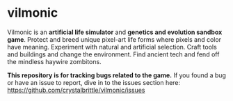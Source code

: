 vilmonic
========

Vilmonic is an **artificial life simulator** and **genetics and evolution sandbox game**. Protect and breed unique pixel-art life forms where pixels and color have meaning. Experiment with natural and artificial selection. Craft tools and buildings and change the environment. Find ancient tech and fend off the mindless haywire zombitons.

**This repository is for tracking bugs related to the game.** If you found a bug or have an issue to report, dive in to the issues section here: https://github.com/crystalbrittle/vilmonic/issues	
